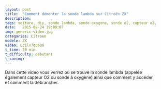 ```yaml
---
layout: post
title:  "Comment démonter la sonde lambda sur Citroën ZX"
description: 
tags: voiture, diy, sonde lambda, sonde oxygene, sonde o2, capteur o2,
date:   2015-08-24 19:09:07
img: generic-video.jpg
categories: Citroen
modele: ZX
video: Lcilv7qq6Q8
t_time: 30 min
t_difficulty: débutant
t_saving: 
---
```

Dans cette vidéo vous verrez où se trouve la sonde lambda (appelée également capteur O2 ou sonde à oxygène) ainsi que comment y accéder et comment la débrancher.